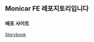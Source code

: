 ## Monicar FE 레포지토리입니다

### 배포 사이트

[Storybook](https://677a9e60af1c67b3c5b149e8-xngqvdspkn.chromatic.com/?path=/docs/components-badge--docs)

